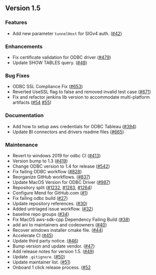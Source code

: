 ## Version 1.5

### Features

* Add new parameter `tunnelHost` for SIGv4 auth. ([#42](https://github.com/opensearch-project/sql-odbc/pull/42))

### Enhancements

* Fix certificate validation for ODBC driver ([#479](https://github.com/opensearch-project/sql/pull/479))
* Update SHOW TABLES query. ([#48](https://github.com/opensearch-project/sql-odbc/pull/48))

### Bug Fixes

* ODBC SSL Compliance Fix ([#653](https://github.com/opensearch-project/sql/pull/653))
* Reverted UseSSL flag to false and removed invalid test case ([#671](https://github.com/opensearch-project/sql/pull/671))
* Fix and refactor jenkins lib version to accommodate multi-platform artifacts ([#54](https://github.com/opensearch-project/sql-odbc/pull/54) [#55](https://github.com/opensearch-project/sql-odbc/pull/55))

### Documentation

* Add how to setup aws credentials for ODBC Tableau ([#394](https://github.com/opensearch-project/sql/pull/394))
* Update BI connectors and drivers readme files ([#665](https://github.com/opensearch-project/sql/pull/665))

### Maintenance

* Revert to windows 2019 for odbc CI ([#413](https://github.com/opensearch-project/sql/pull/413))
* Version bump to 1.3 ([#419](https://github.com/opensearch-project/sql/pull/419))
* Change ODBC version to 1.4 for release ([#542](https://github.com/opensearch-project/sql/pull/542))
* Fix failing ODBC workflow ([#828](https://github.com/opensearch-project/sql/pull/828))
* Reorganize GitHub workflows. ([#837](https://github.com/opensearch-project/sql/pull/837))
* Update MacOS Version for ODBC Driver ([#987](https://github.com/opensearch-project/sql/pull/987))
* Repository split ([#1232](https://github.com/opensearch-project/sql/pull/1232), [#1263](https://github.com/opensearch-project/sql/pull/1263), [#1264](https://github.com/opensearch-project/sql/pull/1264))
* Configure Mend for GitHub.com ([#1](https://github.com/opensearch-project/sql-odbc/pull/1))
* Fix failing odbc build ([#27](https://github.com/opensearch-project/sql-odbc/pull/27))
* Update repository references. ([#30](https://github.com/opensearch-project/sql-odbc/pull/30))
* Added untriaged issue workflow. ([#32](https://github.com/opensearch-project/sql-odbc/pull/32))
* baseline repo groups ([#34](https://github.com/opensearch-project/sql-odbc/pull/34))
* Fix MacOS aws-sdk-cpp Dependency Failing Build ([#38](https://github.com/opensearch-project/sql-odbc/pull/38))
* add ani to maintainers and codeowners ([#40](https://github.com/opensearch-project/sql-odbc/pull/40))
* Recover windows installer cmake file. ([#44](https://github.com/opensearch-project/sql-odbc/pull/44))
* Accelerate CI ([#45](https://github.com/opensearch-project/sql-odbc/pull/45))
* Update third party notice. ([#46](https://github.com/opensearch-project/sql-odbc/pull/46))
* Bump version and update vendor. ([#47](https://github.com/opensearch-project/sql-odbc/pull/47))
* Add release notes for version 1.5. ([#49](https://github.com/opensearch-project/sql-odbc/pull/49))
* Update `.gitignore`. ([#50](https://github.com/opensearch-project/sql-odbc/pull/50))
* Update maintainer list. ([#51](https://github.com/opensearch-project/sql-odbc/pull/51))
* Onboard 1 click release process. ([#52](https://github.com/opensearch-project/sql-odbc/pull/52)
